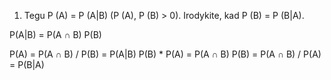 1. Tegu P (A) = P (A|B) (P (A), P (B) > 0). Irodykite, kad P (B) = P (B|A).

P(A|B) = P(A ∩ B)
           P(B)

P(A) = P(A ∩ B) / P(B) = P(A|B)
P(B) * P(A) = P(A ∩ B)
P(B) = P(A ∩ B) / P(A) = P(B|A)
